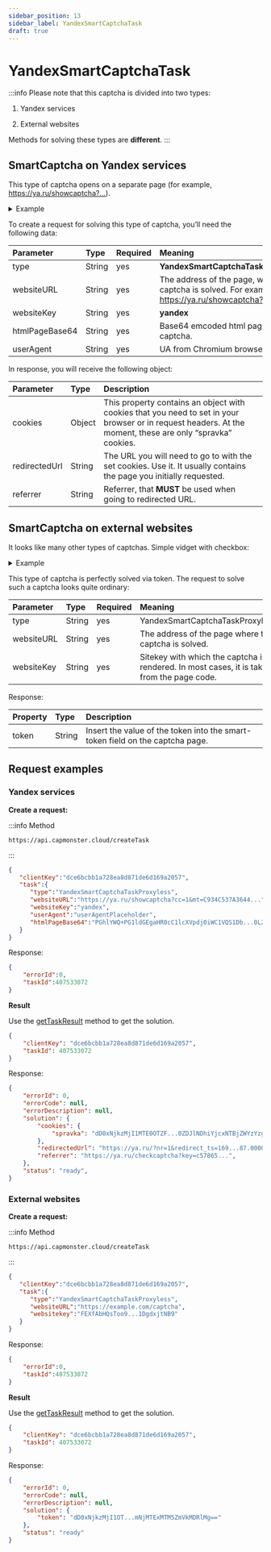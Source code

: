 ```yaml
---
sidebar_position: 13
sidebar_label: YandexSmartCaptchaTask
draft: true
---
```


# YandexSmartCaptchaTask

:::info
Please note that this captcha is divided into two types: 

1. Yandex services

2. External websites

Methods for solving these types are **different**.
:::

## SmartCaptcha on Yandex services

This type of captcha opens on a separate page (for example, https://ya.ru/showcaptcha?…).

<details>
    <summary>Example</summary>

![](appearance.png)
</details>

To create a request for solving this type of captcha, you’ll need the following data:

|**Parameter**|**Type**|**Required**|**Meaning**|
| :- | :- | :- | :- | 
|type|String|yes|**YandexSmartCaptchaTaskProxyless**|
|websiteURL|String|yes|The address of the page, where the captcha is solved. For example, https://ya.ru/showcaptcha?…|
|websiteKey|String|yes|**yandex**|
|htmlPageBase64|String|yes|Base64 emcoded html page with captcha.|
|userAgent|String|yes|UA from Chromium browser.|

In response, you will receive the following object:

|**Parameter**|**Type**|**Description**|
| :- | :- | :- | 
|cookies|Object|This property contains an object with cookies that you need to set in your browser or in request headers. At the moment, these are only “spravka” cookies.|
|redirectedUrl|String|The URL you will need to go to with the set cookies. Use it. It usually contains the page you initially requested.|
|referrer|String|Referrer, that **MUST** be used when going to redirected URL.|

## SmartCaptcha on external websites

It looks like many other types of captchas. Simple vidget with checkbox:

<details>
    <summary>Example</summary>

![](appearance-ext-web.png)
</details>

This type of captcha is perfectly solved via token. The request to solve such a captcha looks quite ordinary:

|**Parameter**|**Type**|**Required**|**Meaning**|
| :- | :- | :- | :- |
|type|String|yes|YandexSmartCaptchaTaskProxyless|
|websiteURL|String|yes|The address of the page where the captcha is solved.|
|websiteKey|String|yes|Sitekey with which the captcha is rendered. In most cases, it is taken from the page code.|

Response:

|**Property**|**Type**|**Description**|
| :- | :- | :- |
|token|String|Insert the value of the token into the smart-token field on the captcha page.|

## Request examples

### Yandex services

**Create a request:**

:::info Method
```http
https://api.capmonster.cloud/createTask
```
:::

```json
{
   "clientKey":"dce6bcbb1a728ea8d871de6d169a2057",
   "task":{
      "type":"YandexSmartCaptchaTaskProxyless",
      "websiteURL":"https://ya.ru/showcaptcha?cc=1&mt=C934C537A3644...",
      "websiteKey":"yandex",
      "userAgent":"userAgentPlaceholder",
      "htmlPageBase64":"PGhlYWQ+PG1ldGEgaHR0cC1lcXVpdj0iWC1VQS1Db...0L2phdmFzY3JpcHQiPjwvc2NyaXB0PjwvYm9keT4="
   }
}
```

Response:

```json
{
    "errorId":0,
    "taskId":407533072
}
```

**Result**

Use the [getTaskResult](../api/methods/get-task-result.md) method to get the solution.

```json
{
	"clientKey": "dce6bcbb1a728ea8d871de6d169a2057",
	"taskId": 407533072
}
```

Response:

```json
{
	"errorId": 0,
	"errorCode": null,
	"errorDescription": null,
	"solution": {
		"cookies": {
			"spravka": "dD0xNjkzMjI1MTE0OTZF...0ZDJlNDhiYjcxNTBjZWYzYzg2ODdhOQ=="
		},
		"redirectedUrl": "https://ya.ru/?nr=1&redirect_ts=169...87.00000",
		"referrer": "https://ya.ru/checkcaptcha?key=c57865...",
	},
	"status": "ready",
}
```

### External websites

**Create a request:**

:::info Method
```http
https://api.capmonster.cloud/createTask
```
:::

```json
{
   "clientKey":"dce6bcbb1a728ea8d871de6d169a2057",
   "task":{
      "type":"YandexSmartCaptchaTaskProxyless",
      "websiteURL":"https://example.com/captcha",
      "websitekey":"FEXfAbHQsToo9...1DgdxjtNB9"
   }
}
```

Response:

```json
{
    "errorId":0,
    "taskId":407533072
}
```

**Result**

Use the [getTaskResult](../api/methods/get-task-result.md) method to get the solution.

```json
{
	"clientKey": "dce6bcbb1a728ea8d871de6d169a2057",
	"taskId": 407533072
}
```

Response:

```json
{
	"errorId": 0,
	"errorCode": null,
	"errorDescription": null,
	"solution": {
		"token": "dD0xNjkzMjI1OT...mNjMTExMTM5ZmVkMDRlMg=="
	},
	"status": "ready"
}
```